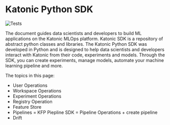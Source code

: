 # Katonic Python SDK

![Tests](https://github.com/katonic-dev/katonic-sdk/actions/workflows/tests.yml/badge.svg)

The document guides data scientists and developers to build ML applications on the Katonic MLOps platform. Katonic SDK is a repository of abstract python classes and libraries. The Katonic Python SDK was developed in Python and is designed to help data scientists and developers interact with Katonic from their code, experiments and models. Through the SDK, you can create experiments, manage models, automate your machine learning pipeline and more.


The topics in this page:

- User Operations
- Workspace Operations
- Experiment Operations
- Registry Operation
- Feature Store
- Pipelines = KFP Piepline SDK = Pipeline Operations + create pipeline
- Drift
